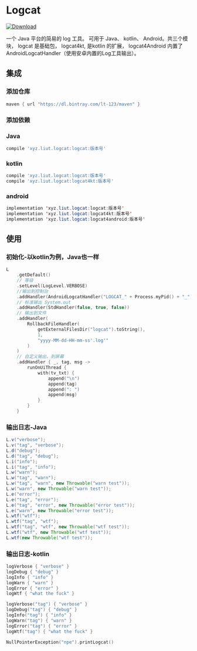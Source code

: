 # Logcat

[![Download](https://api.bintray.com/packages/lt-123/maven/logcat-core/images/download.svg)](https://bintray.com/lt-123/maven/logcat-core/)

一个 Java 平台的简易的 log 工具。 可用于 Java、 kotlin、 Android。共三个模块， logcat 是基础包， logcat4kt, 是kotlin 的扩展， logcat4Android 内置了 AndroidLogcatHandler（使用安卓内置的Log工具输出）。

## 集成

### 添加仓库

```groovy
maven { url "https://dl.bintray.com/lt-123/maven" }
```

### 添加依赖
  
### Java

```groovy
compile 'xyz.liut.logcat:logcat:版本号'
```

### kotlin

```groovy
compile 'xyz.liut.logcat:logcat:版本号'
compile 'xyz.liut.logcat:logcat4kt:版本号'
```

### android

```java
implementation 'xyz.liut.logcat:logcat:版本号'
implementation 'xyz.liut.logcat:logcat4kt:版本号'
implementation 'xyz.liut.logcat:logcat4android:版本号'
```

## 使用

### 初始化-以kotlin为例，Java也一样

```kotlin
L
    .getDefault()
    // 等级
    .setLevel(LogLevel.VERBOSE)
    //输出到控制台
    .addHandler(AndroidLogcatHandler("LOGCAT_" + Process.myPid() + "_"))
    // 标准输出 System.out
    .addHandler(StdHandler(false, true, false))
    // 输出到文件
    .addHandler(
        RollbackFileHandler(
            getExternalFilesDir("logcat").toString(),
            1,
            "yyyy-MM-dd-HH-mm-ss'.log'"
        )
    )
    // 自定义输出，到屏幕
    .addHandler { _, tag, msg ->
        runOnUiThread {
            with(tv_txt) {
                append("\n")
                append(tag)
                append(": ")
                append(msg)
            }
        }
    }
```

### 输出日志-Java

```java
L.v("verbose");
L.v("tag", "verbose");
L.d("debug");
L.d("tag", "debug");
L.i("info");
L.i("tag", "info");
L.w("warn");
L.w("tag", "warn");
L.w("tag", "warn", new Throwable("warn test"));
L.w("warn", new Throwable("warn test"));
L.e("error");
L.e("tag", "error");
L.e("tag", "error", new Throwable("error test"));
L.e("warn", new Throwable("error test"));
L.wtf("wtf");
L.wtf("tag", "wtf");
L.wtf("tag", "wtf", new Throwable("wtf test"));
L.wtf("wtf", new Throwable("wtf test"));
L.wtf(new Throwable("wtf test"));
```

### 输出日志-kotlin

```kotlin
logVerbose { "verbose" }
logDebug { "debug" }
logInfo { "info" }
logWarn { "warn" }
logError { "error" }
logWtf { "what the fuck" }

logVerbose("tag") { "verbose" }
logDebug("tag") { "debug" }
logInfo("tag") { "info" }
logWarn("tag") { "warn" }
logError("tag") { "error" }
logWtf("tag") { "what the fuck" }

NullPointerException("npe").printLogcat()
```
